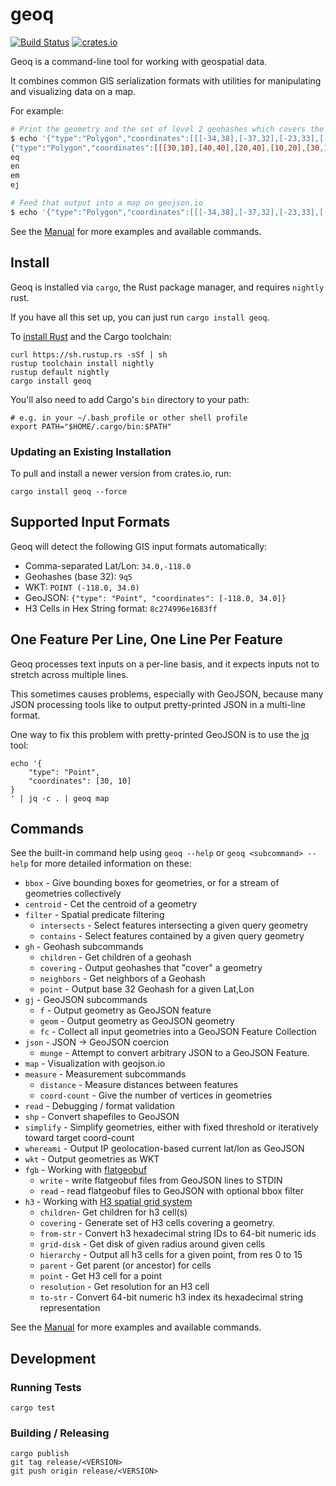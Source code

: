 # geoq

[![Build Status](https://travis-ci.org/worace/geoq.svg?branch=master)](https://travis-ci.org/worace/geoq)
[![crates.io](https://img.shields.io/badge/crates.io-v0.0.5-orange.svg)](https://crates.io/crates/geoq)

Geoq is a command-line tool for working with geospatial data.

It combines common GIS serialization formats with utilities for manipulating and visualizing data on a map.

For example:

```sh
# Print the geometry and the set of level 2 geohashes which covers the given geometry
$ echo '{"type":"Polygon","coordinates":[[[-34,38],[-37,32],[-23,33],[-34,38]]]}' | geoq gh covering 2 -o
{"type":"Polygon","coordinates":[[[30,10],[40,40],[20,40],[10,20],[30,10]]]}
eq
en
em
ej

# Feed that output into a map on geojson.io
$ echo '{"type":"Polygon","coordinates":[[[-34,38],[-37,32],[-23,33],[-34,38]]]}' | geoq gh covering 2 -o | geoq map
```

See the [Manual](https://github.com/worace/geoq/blob/master/manual.md) for more examples and available commands.

## Install

Geoq is installed via `cargo`, the Rust package manager, and requires `nightly` rust.

If you have all this set up, you can just run `cargo install geoq`.

To [install Rust](https://www.rust-lang.org/en-US/install.html) and the Cargo toolchain:

```
curl https://sh.rustup.rs -sSf | sh
rustup toolchain install nightly
rustup default nightly
cargo install geoq
```

You'll also need to add Cargo's `bin` directory to your path:

```
# e.g. in your ~/.bash_profile or other shell profile
export PATH="$HOME/.cargo/bin:$PATH"
```

### Updating an Existing Installation

To pull and install a newer version from crates.io, run:

```
cargo install geoq --force
```

## Supported Input Formats

Geoq will detect the following GIS input formats automatically:

* Comma-separated Lat/Lon: `34.0,-118.0`
* Geohashes (base 32): `9q5`
* WKT: `POINT (-118.0, 34.0)`
* GeoJSON: `{"type": "Point", "coordinates": [-118.0, 34.0]}`
* H3 Cells in Hex String format: `8c274996e1683ff`

## One Feature Per Line, One Line Per Feature

Geoq processes text inputs on a per-line basis, and it expects inputs not to stretch across multiple lines.

This sometimes causes problems, especially with GeoJSON, because many JSON processing tools like to output pretty-printed JSON in a multi-line format.

One way to fix this problem with pretty-printed GeoJSON is to use the [jq](https://stedolan.github.io/jq/) tool:

```
echo '{
    "type": "Point",
    "coordinates": [30, 10]
}
' | jq -c . | geoq map
```

## Commands

See the built-in command help using `geoq --help` or `geoq <subcommand> --help` for more detailed information on these:

* `bbox` - Give bounding boxes for geometries, or for a stream of geometries collectively
* `centroid` - Cet the centroid of a geometry
* `filter` - Spatial predicate filtering
  * `intersects` - Select features intersecting a given query geometry
  * `contains` - Select features contained by a given query geometry
* `gh` - Geohash subcommands
  * `children` - Get children of a geohash
  * `covering` - Output geohashes that "cover" a geometry
  * `neighbors` - Get neighbors of a Geohash
  * `point` - Output base 32 Geohash for a given Lat,Lon
* `gj` - GeoJSON subcommands
  * `f` - Output geometry as GeoJSON feature
  * `geom` - Output geometry as GeoJSON geometry
  * `fc` - Collect all input geometries into a GeoJSON Feature Collection
* `json` - JSON -> GeoJSON coercion
  * `munge` - Attempt to convert arbitrary JSON to a GeoJSON Feature.
* `map` - Visualization with geojson.io
* `measure` - Measurement subcommands
  * `distance` - Measure distances between features
  * `coord-count` - Give the number of vertices in geometries
* `read` - Debugging / format validation
* `shp` - Convert shapefiles to GeoJSON
* `simplify` - Simplify geometries, either with fixed threshold or iteratively toward target coord-count
* `whereami` - Output IP geolocation-based current lat/lon as GeoJSON
* `wkt` - Output geometries as WKT
* `fgb` - Working with [flatgeobuf](http://flatgeobuf.org)
  * `write` - write flatgeobuf files from GeoJSON lines to STDIN
  * `read` - read flatgeobuf files to GeoJSON with optional bbox filter
* `h3` - Working with [H3 spatial grid system](https://h3geo.org/)
  * `children`- Get children for h3 cell(s)
  * `covering` - Generate set of H3 cells covering a geometry.
  * `from-str` - Convert h3 hexadecimal string IDs to 64-bit numeric ids
  * `grid-disk` - Get disk of given radius around given cells
  * `hierarchy` - Output all h3 cells for a given point, from res 0 to 15
  * `parent` - Get parent (or ancestor) for cells
  * `point` - Get H3 cell for a point
  * `resolution` - Get resolution for an H3 cell
  * `to-str` -  Convert 64-bit numeric h3 index its hexadecimal string representation

See the [Manual](https://github.com/worace/geoq/blob/master/manual.md) for more examples and available commands.

## Development

### Running Tests

```
cargo test
```

### Building / Releasing

```
cargo publish
git tag release/<VERSION>
git push origin release/<VERSION>
```
